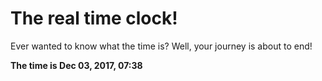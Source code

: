 # The real time clock!

Ever wanted to know what the time is? Well, your journey is about to end!

**The time is Dec 03, 2017, 07:38**